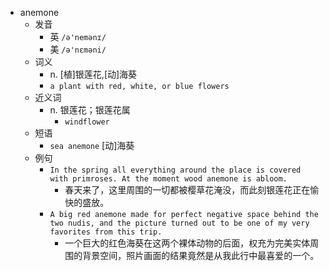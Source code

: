 - anemone
  - 发音
    - 英 `/ə'nemənɪ/`
    - 美 `/ə'nɛməni/`
  - 词义
    - n. [植]银莲花,[动]海葵
    - `a plant with red, white, or blue flowers`
  - 近义词
    - n. 银莲花；银莲花属
      - `windflower`
  - 短语
    - `sea anemone` [动]海葵 
  - 例句
    - `In the spring all everything around the place is covered with primroses. At the moment wood anemone is abloom.`
      - 春天来了，这里周围的一切都被樱草花淹没，而此刻银莲花正在愉快的盛放。
    - `A big red anemone made for perfect negative space behind the two nudis, and the picture turned out to be one of my very favorites from this trip.`
      - 一个巨大的红色海葵在这两个裸体动物的后面，权充为完美实体周围的背景空间，照片画面的结果竟然是从我此行中最喜爱的一个。

